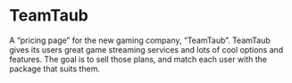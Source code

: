 # TeamTaub
A “pricing page” for the new gaming company, “TeamTaub”.
TeamTaub gives its users great game streaming services and lots of cool options
and features.
The goal is to sell those plans, and match each user with the package
that suits them.
